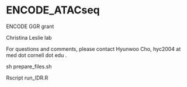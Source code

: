 # ENCODE_ATACseq
ENCODE GGR grant

Christina Leslie lab

For questions and comments, please contact Hyunwoo Cho, hyc2004 at med dot cornell dot edu .

sh prepare_files.sh

Rscript run_IDR.R
